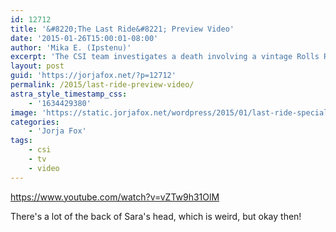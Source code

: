 ```yaml
---
id: 12712
title: '&#8220;The Last Ride&#8221; Preview Video'
date: '2015-01-26T15:00:01-08:00'
author: 'Mika E. (Ipstenu)'
excerpt: 'The CSI team investigates a death involving a vintage Rolls Royce and a chrome-covered victim, on CSI at a special night and time, Tuesday, Jan. 27 at 10/9c. Only CBS'
layout: post
guid: 'https://jorjafox.net/?p=12712'
permalink: /2015/last-ride-preview-video/
astra_style_timestamp_css:
    - '1634429380'
image: 'https://static.jorjafox.net/wordpress/2015/01/last-ride-special.jpg'
categories:
    - 'Jorja Fox'
tags:
    - csi
    - tv
    - video
---
```


https://www.youtube.com/watch?v=vZTw9h31OlM

There's a lot of the back of Sara's head, which is weird, but okay then! 
